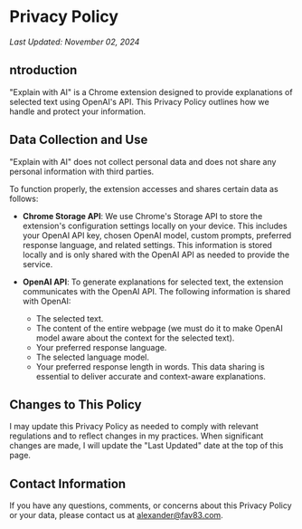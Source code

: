 # Privacy Policy

*Last Updated: November 02, 2024*

## ntroduction

"Explain with AI" is a Chrome extension designed to provide explanations of selected text using OpenAI's API. This Privacy Policy outlines how we handle and protect your information.

## Data Collection and Use

"Explain with AI" does not collect personal data and does not share any personal information with third parties.

To function properly, the extension accesses and shares certain data as follows:

- **Chrome Storage API**: We use Chrome's Storage API to store the extension's configuration settings locally on your device. This includes your OpenAI API key, chosen OpenAI model, custom prompts, preferred response language, and related settings. This information is stored locally and is only shared with the OpenAI API as needed to provide the service.

- **OpenAI API**: To generate explanations for selected text, the extension communicates with the OpenAI API. The following information is shared with OpenAI:
  - The selected text.
  - The content of the entire webpage (we must do it to make OpenAI model aware about the context for the selected text).
  - Your preferred response language.
  - The selected language model.
  - Your preferred response length in words.
  This data sharing is essential to deliver accurate and context-aware explanations.

## Changes to This Policy

I may update this Privacy Policy as needed to comply with relevant regulations and to reflect changes in my practices. When significant changes are made, I will update the "Last Updated" date at the top of this page.

## Contact Information

If you have any questions, comments, or concerns about this Privacy Policy or your data, please contact us at alexander@fav83.com.

